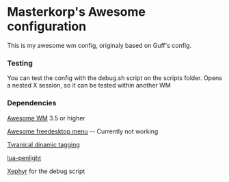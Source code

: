 Masterkorp's Awesome configuration
==================================
This is my awesome wm config, originaly based on Guff's config.

### Testing
You can test the config with the debug.sh script on the scripts folder. Opens a
nested X session, so it can be tested within another WM

### Dependencies
[Awesome WM](http://awesome.naquadah.org/) 3.5 or higher

[Awesome freedesktop menu](https://github.com/terceiro/awesome-freedesktop/tree) -- Currently not working

[Tyranical dinamic tagging ](https://github.com/Elv13/awesome-tyranical)

[lua-penlight](https://github.com/stevedonovan/Penlight)

[Xephyr](http://www.freedesktop.org/wiki/Software/Xephyr) for the debug script
